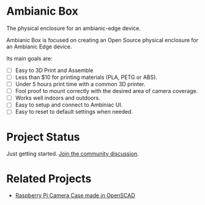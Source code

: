 # Ambianic Box
The physical enclosure for an ambianic-edge device.

Ambianic Box is focused on creating an Open Source physical enclosure for an Ambianic Edge device.

Its main goals are:
-  [ ] Easy to 3D Print and Assemble
-  [ ] Less than $10 for printing materials (PLA, PETG or ABS).
-  [ ] Under 5 hours print time with a common 3D printer.
-  [ ] Fool proof to mount correctly with the desired area of camera coverage.
-  [ ] Works well indoors and outdoors.
-  [ ] Easy to setup and connect to Ambiniac UI.
-  [ ] Easy to reset to default settings when needed.

# Project Status

Just getting started. [Join the community discussion](https://ambianicai.slack.com/archives/C011GNE2EGN).

# Related Projects

* [Raspberry Pi Camera Case made in OpenSCAD](https://youtu.be/mZ9OWpSGRZU)
